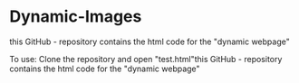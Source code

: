 # Dynamic-Images

this GitHub - repository contains the html code for the "dynamic webpage"

To use: Clone the repository and open "test.html"this GitHub - repository contains the html code for the "dynamic webpage"
